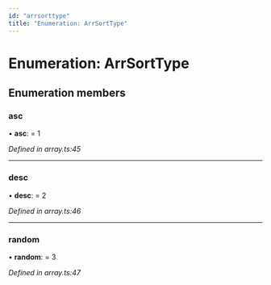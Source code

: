 ```yaml
---
id: "arrsorttype"
title: "Enumeration: ArrSortType"
---
```


# Enumeration: ArrSortType

## Enumeration members

### asc

•  **asc**:  = 1

*Defined in array.ts:45*

___

### desc

•  **desc**:  = 2

*Defined in array.ts:46*

___

### random

•  **random**:  = 3

*Defined in array.ts:47*
